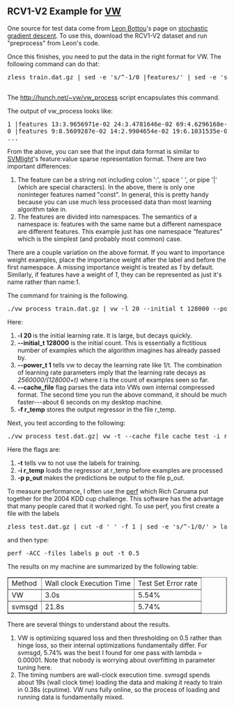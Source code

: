 <h2>RCV1-V2 Example for <a href="http://hunch.net/~vw/">VW</a></h2>
One source for test data come from <a href="http://leon.bottou.org/">Leon Bottou</a>'s page on <a href="http://leon.bottou.org/projects/sgd">stochastic gradient descent</a>.  To use this, download the RCV1-V2 dataset and run "preprocess" from Leon's code. <p>

Once this finishes, you need to put the data in the right format for VW.  The following command can do that:
<pre>
zless train.dat.gz | sed -e 's/^-1/0 |features/' | sed -e 's/^1/1 |features/' | sed -e 's/$/ const:.01/'

</pre>
The <a href="vw_process">http://hunch.net/~vw/vw_process script</a> encapsulates this command.

The output of vw_process looks like:
<pre>
1 |features 13:3.9656971e-02 24:3.4781646e-02 69:4.6296168e-02 85:6.1853945e-02 ... const:.01
0 |features 9:8.5609287e-02 14:2.9904654e-02 19:6.1031535e-02 20:2.1757640e-02 ... const:.01
...
</pre>
From the above, you can see that the input data format is similar to <a href="http://svmlight.joachims.org/">SVMlight</a>'s feature:value sparse representation format.  There are two important differences: 
<ol>
<li>The feature can be a string not including colon ':', space ' ', or pipe '|' (which are special characters).  In the above, there is only one noninteger features named "const".  In general, this is pretty handy because you can use much less processed data than most learning algorithm take in.</li>
<li>The features are divided into namespaces.  The semantics of a namespace is: features with the same name but a different namespace are different features.  This example just has one namespace "features" which is the simplest (and probably most common) case.</li>
</ol>

There are a couple variation on the above format.  If you want to importance weight examples, place the importance weight after the label and before the first namespace.  A missing importance weight is treated as <em>1</em> by default.  Similarly, if features have a weight of <em>1</em>, they can be represented as just it's name rather than name:1.

<p>
The command for training is the following.
<pre>
./vw_process train.dat.gz | vw -l 20 --initial_t 128000 --power_t 1 --cache_file cache_train -f r_temp 
</pre>
Here: 
<ol>
<li><strong>-l 20 </strong> is the initial learning rate.  It is large, but decays quickly.</li>

<li><strong>--initial_t 128000</strong> is the initial count.  This is essentially a fictitious number of examples which the algorithm imagines has already passed by.</li>
<li><strong>--power_t 1</strong> tells vw to decay the learning rate like 1/t.  The combination of learning rate parameters imply that the learning rate decays as <em>2560000/(128000+t)</em> where <em>t</em> is the count of examples seen so far.</li>
<li><strong>--cache_file</strong> flag parses the data into VWs own internal compressed format.  The second time you run the above command, it should be much faster---about 6 seconds on my desktop machine.</li>

<li><strong>-f r_temp</strong> stores the output regressor in the file r_temp.</li>
</ol>

Next, you test according to the following:
<pre>
./vw_process test.dat.gz| vw -t --cache_file cache_test -i r_temp -p p_out
</pre>
Here the flags are:
<ol>
<li> <strong>-t</strong> tells vw to not use the labels for training.</li>

<li><strong>-i r_temp</strong> loads the regressor at r_temp before examples are processed</li>
<li> <strong>-p p_out</strong> makes the predictions be output to the file p_out.</li>
</ol>
To measure performance, I often use the <a href="http://kodiak.cs.cornell.edu/kddcup/software.html">perf</a> which Rich Caruana put together for the 2004 KDD cup challenge.  This software has the advantage that many people cared that it worked right.  To use perf, you first create a file with the labels 
<pre>
zless test.dat.gz | cut -d ' ' -f 1 | sed -e 's/^-1/0/' > labels
</pre>

and then type:
<pre>
perf -ACC -files labels p_out -t 0.5
</pre>

The results on my machine are summarized by the following table:
<table border=1>
<tr><td>Method</td><td>Wall clock Execution Time</td><td>Test Set Error rate</td></tr>
<tr><td>VW</td><td>3.0s</td><td>5.54%</td></tr>
<tr><td>svmsgd</td><td>21.8s</td><td>5.74%</td></tr>

</table>
There are several things to understand about the results.
<ol>
<li>VW is optimizing squared loss and then thresholding on 0.5 rather than hinge loss, so their internal optimizations fundamentally differ.  For svmsgd, 5.74% was the best I found for one pass with lambda = 0.00001.  Note that nobody is worrying about overfitting in parameter tuning here.</li>
<li>The timing numbers are wall-clock execution time.  svmsgd spends about 19s (wall clock time) loading the data and making it ready to train in 0.38s (cputime).  VW runs fully online, so the process of loading and running data is fundamentally mixed.</li>
</ol>
